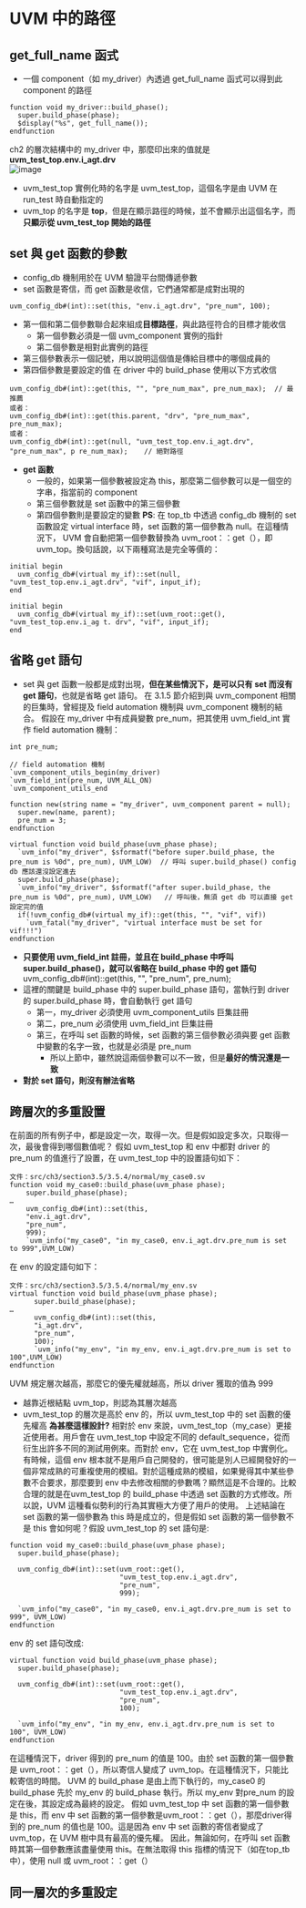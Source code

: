 # UVM 中的路徑
## get_full_name 函式
* 一個 component（如 my_driver）內透過 get_full_name 函式可以得到此 component 的路徑
```
function void my_driver::build_phase();
  super.build_phase(phase);
  $display("%s", get_full_name());
endfunction
```
ch2 的層次結構中的 my_driver 中，那麼印出來的值就是 **uvm_test_top.env.i_agt.drv**  
![image](https://github.com/user-attachments/assets/a8020746-ef76-41de-b702-40e1ac0e4aa4)
* uvm_test_top 實例化時的名字是 uvm_test_top，這個名字是由 UVM 在 run_test 時自動指定的
* uvm_top 的名字是 __top__，但是在顯示路徑的時候，並不會顯示出這個名字，而**只顯示從 uvm_test_top 開始的路徑**
## set 與 get 函數的參數
* config_db 機制用於在 UVM 驗證平台間傳遞參數
* set 函數是寄信，而 get 函數是收信，它們通常都是成對出現的
```
uvm_config_db#(int)::set(this, "env.i_agt.drv", "pre_num", 100);
```
* 第一個和第二個參數聯合起來組成**目標路徑**，與此路徑符合的目標才能收信
  * 第一個參數必須是一個 uvm_component 實例的指針
  * 第二個參數是相對此實例的路徑
* 第三個參數表示一個記號，用以說明這個值是傳給目標中的哪個成員的
* 第四個參數是要設定的值
在 driver 中的 build_phase 使用以下方式收信
```
uvm_config_db#(int)::get(this, "", "pre_num_max", pre_num_max);  // 最推薦
或者：
uvm_config_db#(int)::get(this.parent, "drv", "pre_num_max", pre_num_max);
或者：
uvm_config_db#(int)::get(null, "uvm_test_top.env.i_agt.drv", "pre_num_max", p re_num_max);    // 絕對路徑
```
* **get 函數**
  * 一般的，如果第一個參數被設定為 this，那麼第二個參數可以是一個空的字串，指當前的 component
  * 第三個參數就是 set 函數中的第三個參數
  * 第四個參數則是要設定的變數
**PS**: 在 top_tb 中透過 config_db 機制的 set 函數設定 virtual interface 時，set 函數的第一個參數為 null。在這種情況下，
UVM 會自動把第一個參數替換為 uvm_root：：get（），即 uvm_top。換句話說，以下兩種寫法是完全等價的：
```
initial begin
  uvm_config_db#(virtual my_if)::set(null, "uvm_test_top.env.i_agt.drv", "vif", input_if);
end

initial begin
  uvm_config_db#(virtual my_if)::set(uvm_root::get(), "uvm_test_top.env.i_ag t. drv", "vif", input_if);
end
```
## 省略 get 語句
* set 與 get 函數一般都是成對出現，**但在某些情況下，是可以只有 set 而沒有 get 語句**，也就是省略 get 語句。
在 3.1.5 節介紹到與 uvm_component 相關的巨集時，曾經提及 field automation 機制與 uvm_component 機制的結合。
假設在 my_driver 中有成員變數 pre_num，把其使用 uvm_field_int 實作 field automation 機制：
```
int pre_num;

// field automation 機制
`uvm_component_utils_begin(my_driver)
`uvm_field_int(pre_num, UVM_ALL_ON)
`uvm_component_utils_end

function new(string name = "my_driver", uvm_component parent = null);
  super.new(name, parent);
  pre_num = 3;
endfunction

virtual function void build_phase(uvm_phase phase);
  `uvm_info("my_driver", $sformatf("before super.build_phase, the pre_num is %0d", pre_num), UVM_LOW)  // 呼叫 super.build_phase() config db 應該還沒設定進去
  super.build_phase(phase);
  `uvm_info("my_driver", $sformatf("after super.build_phase, the pre_num is %0d", pre_num), UVM_LOW)   // 呼叫後，無須 get db 可以直接 get 設定完的值
  if(!uvm_config_db#(virtual my_if)::get(this, "", "vif", vif))
    `uvm_fatal("my_driver", "virtual interface must be set for vif!!!")
endfunction
```
* **只要使用 uvm_field_int 註冊，並且在 build_phase 中呼叫 super.build_phase()，就可以省略在 build_phase 中的 get 語句**
  uvm_config_db#(int)::get(this, "", "pre_num", pre_num);
* 這裡的關鍵是 build_phase 中的 super.build_phase 語句，當執行到 driver 的 super.build_phase 時，會自動執行 get 語句
  * 第一，my_driver 必須使用 uvm_component_utils 巨集註冊
  * 第二，pre_num 必須使用 uvm_field_int 巨集註冊
  * 第三，在呼叫 set 函數的時候，set 函數的第三個參數必須與要 get 函數中變數的名字一致，也就是必須是 pre_num
    * 所以上節中，雖然說這兩個參數可以不一致，但是**最好的情況還是一致**
* **對於 set 語句，則沒有辦法省略**
## 跨層次的多重設置
在前面的所有例子中，都是設定一次，取得一次。但是假如設定多次，只取得一次，最後會得到哪個數值呢？
假如 uvm_test_top 和 env 中都對 driver 的 pre_num 的值進行了設置，在 uvm_test_top 中的設置語句如下：
```
文件：src/ch3/section3.5/3.5.4/normal/my_case0.sv
function void my_case0::build_phase(uvm_phase phase);
    super.build_phase(phase);
…
    uvm_config_db#(int)::set(this,
    "env.i_agt.drv",
    "pre_num",
    999);
    `uvm_info("my_case0", "in my_case0, env.i_agt.drv.pre_num is set to 999",UVM_LOW)
```
在 env 的設定語句如下：
```
文件：src/ch3/section3.5/3.5.4/normal/my_env.sv
virtual function void build_phase(uvm_phase phase);
      super.build_phase(phase);
…
      uvm_config_db#(int)::set(this,
      "i_agt.drv",
      "pre_num",
      100);
      `uvm_info("my_env", "in my_env, env.i_agt.drv.pre_num is set to 100",UVM_LOW)
endfunction
```
UVM 規定層次越高，那麼它的優先權就越高，所以 driver 獲取的值為 999
* 越靠近根結點 uvm_top，則認為其層次越高
* uvm_test_top 的層次是高於 env 的，所以 uvm_test_top 中的 set 函數的優先權高
**為甚麼這樣設計?**
相對於 env 來說，uvm_test_top（my_case）更接近使用者。用戶會在 uvm_test_top 中設定不同的 default_sequence，從而衍生出許多不同的測試用例來。而對於 env，它在 uvm_test_top 中實例化。有時候，這個 env 根本就不是用戶自己開發的，很可能是別人已經開發好的一個非常成熟的可重複使用的模組。對於這種成熟的模組，如果覺得其中某些參數不合要求，那麼要到 env 中去修改相關的參數嗎？顯然這是不合理的。比較合理的就是在uvm_test_top 的 build_phase 中透過 set 函數的方式修改。所以說，UVM 這種看似勢利的行為其實極大方便了用戶的使用。
上述結論在 set 函數的第一個參數為 this 時是成立的，但是假如 set 函數的第一個參數不是 this 會如何呢？假設 uvm_test_top 的 set 語句是:
```
function void my_case0::build_phase(uvm_phase phase);
  super.build_phase(phase);

  uvm_config_db#(int)::set(uvm_root::get(),
                           "uvm_test_top.env.i_agt.drv",
                           "pre_num",
                           999);

  `uvm_info("my_case0", "in my_case0, env.i_agt.drv.pre_num is set to 999", UVM_LOW)
endfunction
```
env 的 set 語句改成:
```
virtual function void build_phase(uvm_phase phase);
  super.build_phase(phase);

  uvm_config_db#(int)::set(uvm_root::get(),
                           "uvm_test_top.env.i_agt.drv",
                           "pre_num",
                           100);

  `uvm_info("my_env", "in my_env, env.i_agt.drv.pre_num is set to 100", UVM_LOW)
endfunction
```
在這種情況下，driver 得到的 pre_num 的值是 100。由於 set 函數的第一個參數是 uvm_root：：get（），所以寄信人變成了 uvm_top。在這種情況下，只能比較寄信的時間。 UVM 的 build_phase 是由上而下執行的，my_case0 的 build_phase 先於 my_env 的 build_phase 執行。所以 my_env 對pre_num 的設定在後，其設定成為最終的設定。
假如 uvm_test_top 中 set 函數的第一個參數是 this，而 env 中 set 函數的第一個參數是uvm_root：：get（），那麼driver得到的 pre_num 的值也是 100。這是因為 env 中 set 函數的寄信者變成了 uvm_top，在 UVM 樹中具有最高的優先權。
因此，無論如何，在呼叫 set 函數時其第一個參數應該盡量使用 this。在無法取得 this 指標的情況下（如在top_tb中），使用 null 或 uvm_root：：get（）
## 同一層次的多重設定
